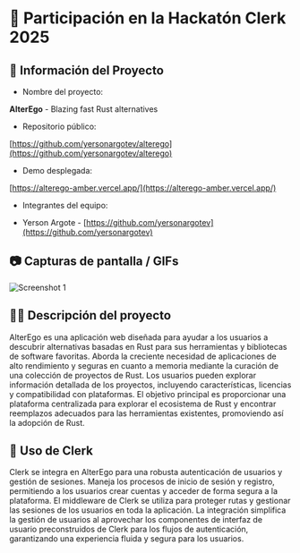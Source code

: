 # 🚀 Participación en la Hackatón Clerk 2025

## 📝 Información del Proyecto

- Nombre del proyecto:

**AlterEgo** - Blazing fast Rust alternatives

- Repositorio público:

[https://github.com/yersonargotev/alterego](https://github.com/yersonargotev/alterego)

- Demo desplegada:

[https://alterego-amber.vercel.app/](https://alterego-amber.vercel.app/)

- Integrantes del equipo:

- Yerson Argote - [https://github.com/yersonargotev](https://github.com/yersonargotev)

## 📷 Capturas de pantalla / GIFs

![Screenshot 1](https://alternego-amber.vercel.app/images/screenshot-1.png)

## 🧑‍💻 Descripción del proyecto

AlterEgo es una aplicación web diseñada para ayudar a los usuarios a descubrir alternativas basadas en Rust para sus herramientas y bibliotecas de software favoritas. Aborda la creciente necesidad de aplicaciones de alto rendimiento y seguras en cuanto a memoria mediante la curación de una colección de proyectos de Rust. Los usuarios pueden explorar información detallada de los proyectos, incluyendo características, licencias y compatibilidad con plataformas. El objetivo principal es proporcionar una plataforma centralizada para explorar el ecosistema de Rust y encontrar reemplazos adecuados para las herramientas existentes, promoviendo así la adopción de Rust.

## 🔐 Uso de Clerk

Clerk se integra en AlterEgo para una robusta autenticación de usuarios y gestión de sesiones. Maneja los procesos de inicio de sesión y registro, permitiendo a los usuarios crear cuentas y acceder de forma segura a la plataforma. El middleware de Clerk se utiliza para proteger rutas y gestionar las sesiones de los usuarios en toda la aplicación. La integración simplifica la gestión de usuarios al aprovechar los componentes de interfaz de usuario preconstruidos de Clerk para los flujos de autenticación, garantizando una experiencia fluida y segura para los usuarios.
